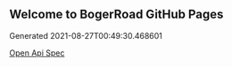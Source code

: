 ## Welcome to BogerRoad GitHub Pages

Generated 2021-08-27T00:49:30.468601

[Open Api Spec](./openapi.yaml)
